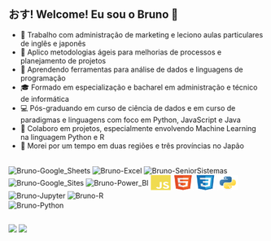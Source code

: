 ## おす! Welcome! Eu sou o Bruno 👋

- 👷 Trabalho com administração de marketing e leciono aulas particulares de inglês e japonês
- 💨 Aplico metodologias ágeis para melhorias de processos e planejamento de projetos
- 📖 Aprendendo ferramentas para análise de dados e linguagens de programação
- 🎓 Formado em especialização e bacharel em administração e técnico de informática
- 💻 Pós-graduando em curso de ciência de dados e em curso de paradigmas e linguagens com foco em Python, JavaScript e Java 
- 🐍 Colaboro em projetos, especialmente envolvendo Machine Learning na linguagem Python e R
- 🏯 Morei por um tempo em duas regiões e três províncias no Japão

<div style="display: inline_block"><br>
  
  <img align="center" alt="Bruno-Google_Sheets" height="35" width="28" src="https://upload.wikimedia.org/wikipedia/commons/thumb/a/ae/Google_Sheets_2020_Logo.svg/1489px-Google_Sheets_2020_Logo.svg.png">
  
 <img align="center" alt="Bruno-Excel" height="32" width="32" src="https://upload.wikimedia.org/wikipedia/commons/thumb/3/34/Microsoft_Office_Excel_%282019%E2%80%93present%29.svg/1200px-Microsoft_Office_Excel_%282019%E2%80%93present%29.svg.png">
 
  <img align="center" alt="Bruno-SeniorSistemas" height="32" width="32" src="https://yt3.googleusercontent.com/GAFWmL0ieiW0xkMLJX55OAMcenvBfK2SwTGmAn0Q0Xs40LwckTE2bieQ1d1gesxM_9gogxgd=s900-c-k-c0x00ffffff-no-rj">

 <img align="center" alt="Bruno-Google_Sites" height="35" width="28" src="https://upload.wikimedia.org/wikipedia/commons/thumb/1/1a/Google_Sites_2020_Logo.svg/1200px-Google_Sites_2020_Logo.svg.png">

  <img align="center" alt="Bruno-Power_BI" height="32" width="32" src="https://upload.wikimedia.org/wikipedia/commons/thumb/c/cf/New_Power_BI_Logo.svg/2048px-New_Power_BI_Logo.svg.png">
 
  <img align="center" alt="Bruno-Js" height="30" width="40" src="https://raw.githubusercontent.com/devicons/devicon/master/icons/javascript/javascript-plain.svg">
  <img align="center" alt="Bruno-HTML" height="30" width="40" src="https://raw.githubusercontent.com/devicons/devicon/master/icons/html5/html5-original.svg">
  <img align="center" alt="Bruno-CSS" height="30" width="40" src="https://raw.githubusercontent.com/devicons/devicon/master/icons/css3/css3-original.svg">

  
  <img align="center" alt="Bruno-Python" height="30" width="40" src="https://raw.githubusercontent.com/devicons/devicon/master/icons/python/python-original.svg">

 <img align="center" alt="Bruno-Jupyter" height="30" width="40" src="https://upload.wikimedia.org/wikipedia/commons/thumb/3/38/Jupyter_logo.svg/800px-Jupyter_logo.svg.png">

  
  <img align="center" alt="Bruno-R" height="30" width="40" src="https://upload.wikimedia.org/wikipedia/commons/thumb/1/1b/R_logo.svg/1200px-R_logo.svg.png">
</div>

  <img align="center" alt="Bruno-Python" height="40" width="40" src="https://upload.wikimedia.org/wikipedia/commons/d/d0/RStudio_logo_flat.svg">

  
  ##
 
<div> 
 
  <a href="https://www.instagram.com/orientadorbrunoinoue/" target="_blank"><img src="https://img.shields.io/badge/-Instagram-%23E4405F?style=for-the-badge&logo=instagram&logoColor=white" target="_blank"></a>
  <a href="https://www.linkedin.com/in/bruno-inoue-festa-5b5613198" target="_blank"><img src="https://img.shields.io/badge/-LinkedIn-%230077B5?style=for-the-badge&logo=linkedin&logoColor=white" target="_blank"></a> 
  
</div>
